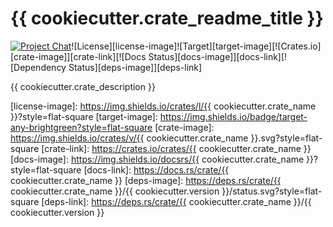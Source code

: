 # {{ cookiecutter.crate_readme_title }}

[![Project Chat][chat-image]][chat-link]<!--
-->![License][license-image]<!--
-->![Target][target-image]<!--
-->[![Crates.io][crate-image]][crate-link]<!--
-->[![Docs Status][docs-image]][docs-link]<!--
-->[![Dependency Status][deps-image]][deps-link]

{{ cookiecutter.crate_description }}

[chat-image]: https://img.shields.io/discord/844353360348971068?style=flat-square
[chat-link]: https://mobilecoin.chat
[license-image]: https://img.shields.io/crates/l/{{ cookiecutter.crate_name }}?style=flat-square
[target-image]: https://img.shields.io/badge/target-any-brightgreen?style=flat-square
[crate-image]: https://img.shields.io/crates/v/{{ cookiecutter.crate_name }}.svg?style=flat-square
[crate-link]: https://crates.io/crates/{{ cookiecutter.crate_name }}
[docs-image]: https://img.shields.io/docsrs/{{ cookiecutter.crate_name }}?style=flat-square
[docs-link]: https://docs.rs/crate/{{ cookiecutter.crate_name }}
[deps-image]: https://deps.rs/crate/{{ cookiecutter.crate_name }}/{{ cookiecutter.version }}/status.svg?style=flat-square
[deps-link]: https://deps.rs/crate/{{ cookiecutter.crate_name }}/{{ cookiecutter.version }}
